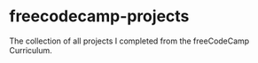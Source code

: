 # freecodecamp-projects
The collection of all projects I completed from the freeCodeCamp Curriculum.

